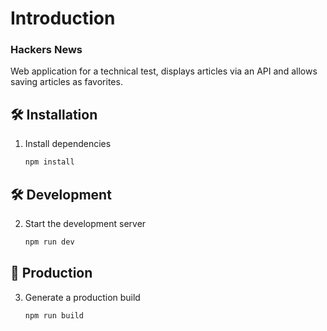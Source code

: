 # Introduction

<div>
   <h3>Hackers News</h3>

   <p>Web application for a technical test, displays articles via an API and allows saving articles as favorites.</p>
</div>

## 🛠 Installation

1. Install dependencies

   ```sh
   npm install
   ```

## 🛠 Development

2. Start the development server

   ```sh
   npm run dev
   ```

## 🚀 Production

3. Generate a production build

   ```sh
   npm run build
   ```

